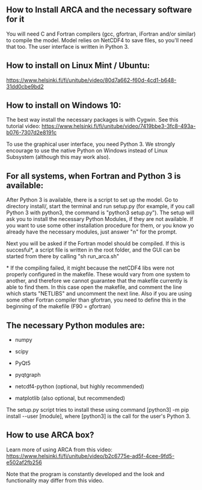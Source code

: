 How to Install ARCA and the necessary software for it
-----------------------------------------------------
You will need C and Fortran compilers (gcc, gfortran, iFortran and/or similar) to compile the model. Model relies on
NetCDF4 to save files, so you'll need that too. The user interface is written in Python 3.

How to install on Linux Mint / Ubuntu:
---------------------------------------

https://www.helsinki.fi/fi/unitube/video/80d7a662-f60d-4cd1-b648-31dd0cbe9bd2


How to install on Windows 10:
-----------------------------

The best way install the necessary packages is with Cygwin. See this tutorial video:
https://www.helsinki.fi/fi/unitube/video/7419bbe3-3fc8-493a-b076-7307d2e8191c

To use the graphical user interface, you need Python 3. We strongly encourage to use the native Python on Windows
instead of Linux Subsystem (although this may work also).


For all systems, when Fortran and Python 3 is available:
--------------------------------------------------------

After Python 3 is available, there is a script to set up the model. Go to directory install/, start the terminal and run
setup.py (for example, if you call Python 3 with python3, the command is "python3 setup.py"). The setup will ask you to
install the necessary Python Modules, if they are not available. If you want to use some other installation procedure for
them, or you know yo already have the necessary modules, just answer "n" for the prompt.

Next you will be asked if the Fortran model should be compiled. If this is succesful*, a script file is written in the
root folder, and the GUI can be started from there by calling "sh run_arca.sh"


\* If the compiling failed, it might because the netCDF4 libs were not properly configured in the makefile. These would
vary from one system to another, and therefore we cannot guarantee that the makefile currently is able to find them. In
this case open the makefile, and comment the line which starts "NETLIBS" and uncomment the next line. Also if you are
using some other Fortran compiler than gfortran, you need to define this in the beginning of the makefile (F90 = gfortran)


The necessary Python modules are:
---------------------------------

- numpy

- scipy

- PyQt5

- pyqtgraph

- netcdf4-python (optional, but highly recommended)

- matplotlib (also optional, but recommended)

The setup.py script tries to install these using command [python3] -m pip install \--user [module], where [python3] is
the call for the user's Python 3.



How to use ARCA box?
--------------------
Learn more of using ARCA from this video: https://www.helsinki.fi/fi/unitube/video/b2c6775e-ad5f-4cee-9fd5-e502af2fb256

Note that the program is constantly developed and the look and functionality may differ from this video.
